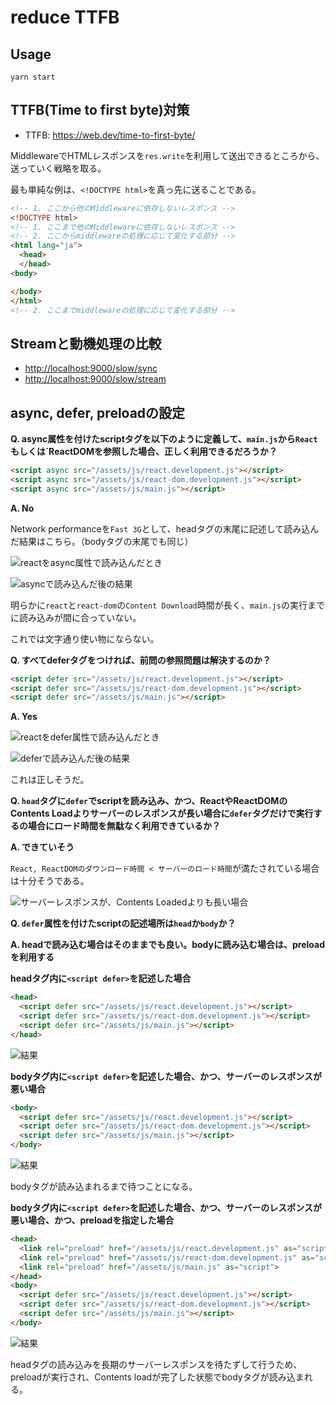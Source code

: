 # reduce TTFB

## Usage

```
yarn start
```

## TTFB(Time to first byte)対策

* TTFB: <https://web.dev/time-to-first-byte/>

MiddlewareでHTMLレスポンスを`res.write`を利用して送出できるところから、送っていく戦略を取る。

最も単純な例は、`<!DOCTYPE html>`を真っ先に送ることである。

```html
<!-- 1. ここから他のMiddlewareに依存しないレスポンス -->
<!DOCTYPE html>
<!-- 1. ここまで他のMiddlewareに依存しないレスポンス -->
<!-- 2. ここからmiddlewareの処理に応じて変化する部分 -->
<html lang="ja">
  <head>
  </head>
<body>

</body>
</html>
<!-- 2. ここまでmiddlewareの処理に応じて変化する部分 -->
```

## Streamと動機処理の比較

* <http://localhost:9000/slow/sync>
* <http://localhost:9000/slow/stream>


## async, defer, preloadの設定

**Q. async属性を付けたscriptタグを以下のように定義して、`main.js`から`React`もしくは`ReactDOMを参照した場合、正しく利用できるだろうか？**

```html
<script async src="/assets/js/react.development.js"></script>
<script async src="/assets/js/react-dom.development.js"></script>
<script async src="/assets/js/main.js"></script>
```

**A. No**

Network performanceを`Fast 3G`として、headタグの末尾に記述して読み込んだ結果はこちら。（bodyタグの末尾でも同じ）

![reactをasync属性で読み込んだとき](./docs/script-load-with-async-fast-3g.png)


![asyncで読み込んだ後の結果](./docs/script-exec-async-result.png)

明らかに`react`と`react-dom`の`Content Download`時間が長く、`main.js`の実行までに読み込みが間に合っていない。

これでは文字通り使い物にならない。

**Q. すべてdeferタグをつければ、前問の参照問題は解決するのか？**

```html
<script defer src="/assets/js/react.development.js"></script>
<script defer src="/assets/js/react-dom.development.js"></script>
<script defer src="/assets/js/main.js"></script>
```

**A. Yes**

![reactをdefer属性で読み込んだとき](docs/script-load-with-defer-fast-3g.png)

![deferで読み込んだ後の結果](docs/script-exec-defer-result.png)

これは正しそうだ。

**Q. `head`タグに`defer`でscriptを読み込み、かつ、ReactやReactDOMのContents Loadよりサーバーのレスポンスが長い場合に`defer`タグだけで実行するの場合にロード時間を無駄なく利用できているか？**

**A. できていそう**

`React, ReactDOMのダウンロード時間 < サーバーのロード時間`が満たされている場合は十分そうである。

![サーバーレスポンスが、Contents Loadedよりも長い場合](./docs/slow-api-and-head-defer-script1.png)

**Q. `defer`属性を付けたscriptの記述場所は`head`か`body`か？**

**A. headで読み込む場合はそのままでも良い。bodyに読み込む場合は、preloadを利用する**

**headタグ内に`<script defer>`を記述した場合**

```HTML
<head>
  <script defer src="/assets/js/react.development.js"></script>
  <script defer src="/assets/js/react-dom.development.js"></script>
  <script defer src="/assets/js/main.js"></script>
</head>
```

![結果](./docs/script-defer+head.png)

**bodyタグ内に`<script defer>`を記述した場合、かつ、サーバーのレスポンスが悪い場合**

```html
<body>
  <script defer src="/assets/js/react.development.js"></script>
  <script defer src="/assets/js/react-dom.development.js"></script>
  <script defer src="/assets/js/main.js"></script>
</body>
```

![結果](./docs/script-defer+body.png)

bodyタグが読み込まれるまで待つことになる。

**bodyタグ内に`<script defer>`を記述した場合、かつ、サーバーのレスポンスが悪い場合、かつ、preloadを指定した場合**

```html
<head>
  <link rel="preload" href="/assets/js/react.development.js" as="script">
  <link rel="preload" href="/assets/js/react-dom.development.js" as="script">
  <link rel="preload" href="/assets/js/main.js" as="script">
</head>
<body>
  <script defer src="/assets/js/react.development.js"></script>
  <script defer src="/assets/js/react-dom.development.js"></script>
  <script defer src="/assets/js/main.js"></script>
</body>
```

![結果](./docs/script-defer+body+preload.png)

headタグの読み込みを長期のサーバーレスポンスを待たずして行うため、preloadが実行され、Contents loadが完了した状態でbodyタグが読み込まれる。